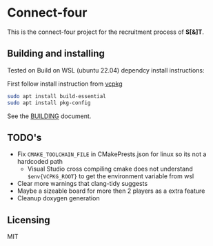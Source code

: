 # Connect-four

This is the connect-four project for the recruitment process of **S[&]T**.

## Building and installing

Tested on Build on WSL (ubuntu 22.04)
dependcy install instructions:

First follow install instruction from [vcpkg](https://vcpkg.io/en/getting-started.html) 

```sh
sudo apt install build-essential
sudo apt install pkg-config
```


See the [BUILDING](BUILDING.md) document.

## TODO's

* Fix `CMAKE_TOOLCHAIN_FILE` in CMakePrests.json for linux so its not a hardcoded path
  * Visual Studio cross compiling cmake does not understand `$env{VCPKG_ROOT}` to get the environment variable from wsl
* Clear more warnings that clang-tidy suggests
* Maybe a sizeable board for more then 2 players as a extra feature
* Cleanup doxygen generation

## Licensing

MIT
